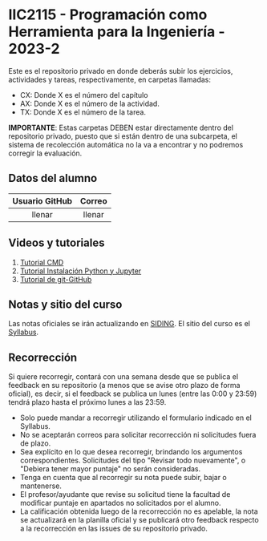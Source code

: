 # IIC2115 - Programación como Herramienta para la Ingeniería - 2023-2

Este es el repositorio privado en donde deberás subir los ejercicios, actividades y tareas, respectivamente, en carpetas llamadas:
 * CX: Donde X es el número del capítulo
 * AX: Donde X es el número de la actividad.
 * TX: Donde X es el número de la tarea.

**IMPORTANTE**: Estas carpetas DEBEN estar directamente dentro del repositorio privado, puesto que si están dentro de una subcarpeta, el sistema de recolección automática no la va a encontrar y no podremos corregir la evaluación.

## Datos del alumno
| Usuario GitHub |     	Correo       | 
|      :-:       |        :-:        |
|     llenar     |       llenar      | 


## Videos y tutoriales
1. [Tutorial CMD](https://www.youtube.com/watch?v=qgFmMU6Pukc) 
1. [Tutorial Instalación Python y Jupyter](https://www.youtube.com/watch?v=FxHoi_ZRV4s) 
1. [Tutorial de git-GitHub](https://youtu.be/4WTjx_Rw65A)


## Notas y sitio del curso
Las notas oficiales se irán actualizando en [SIDING](https://www.ing.uc.cl/#SIDING). El sitio del curso es el [Syllabus](https://github.com/IIC2115/Syllabus).


## Recorrección

Si quiere recorregir, contará con una semana desde que se publica el feedback en su repositorio (a menos que se avise otro plazo de forma oficial), es decir, si el feedback se publica un lunes (entre las 0:00 y 23:59) tendrá plazo hasta el próximo lunes a las 23:59.
* Solo puede mandar a recorregir utilizando el formulario indicado en el Syllabus.
* No se aceptarán correos para solicitar recorrección ni solicitudes fuera de plazo.
* Sea explícito en lo que desea recorregir, brindando los argumentos correspondientes. Solicitudes del tipo "Revisar todo nuevamente", o "Debiera tener mayor puntaje" no serán consideradas.
* Tenga en cuenta que al recorregir su nota puede subir, bajar o mantenerse.
* El profesor/ayudante que revise su solicitud tiene la facultad de modificar puntaje en apartados no solicitados por el alumno. 
* La calificación obtenida luego de la recorrección no es apelable, la nota se actualizará en la planilla oficial y se publicará otro feedback respecto a la recorrección en las issues de su repositorio privado.
